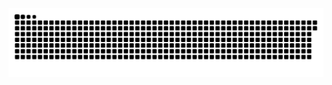 <picture>
  <source media="(prefers-color-scheme: dark)" srcset="https://raw.githubusercontent.com/MarineHakobyan/MarineHakobyan/8f3c9bb3318221c9aef38ac7f61ade59e4a12e41/github-contribution-grid-snake-dark.svg" />
  <source media="(prefers-color-scheme: light)" srcset="https://raw.githubusercontent.com/MarineHakobyan/MarineHakobyan/8f3c9bb3318221c9aef38ac7f61ade59e4a12e41/github-contribution-grid-snake.svg" />
  <img alt="github-snake" src="https://raw.githubusercontent.com/MarineHakobyan/MarineHakobyan/8f3c9bb3318221c9aef38ac7f61ade59e4a12e41/github-contribution-grid-snake-dark.svg" />
</picture>
